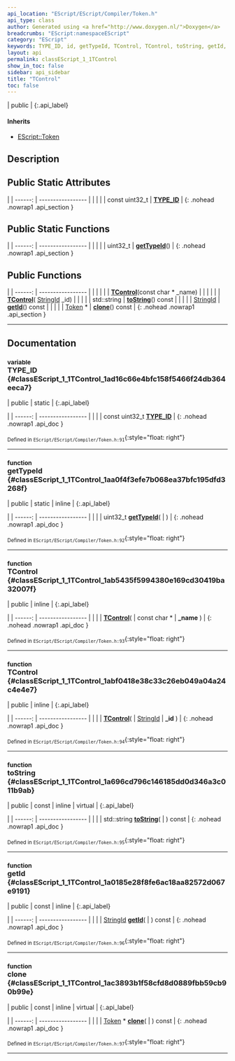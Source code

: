 ```yaml
---
api_location: "EScript/EScript/Compiler/Token.h"
api_type: class
author: Generated using <a href="http://www.doxygen.nl/">Doxygen</a>
breadcrumbs: "EScript:namespaceEScript"
category: "EScript"
keywords: TYPE_ID, id, getTypeId, TControl, TControl, toString, getId, clone
layout: api
permalink: classEScript_1_1TControl
show_in_toc: false
sidebar: api_sidebar
title: "TControl"
toc: false
---
```


| public |
{:.api_label}

#### Inherits

* [EScript::Token](classEScript_1_1Token)


## Description





## Public Static Attributes

|
| ------: | ----------------- |
|  | |
| const uint32_t | **[TYPE_ID](#classEScript_1_1TControl_1ad16c66e4bfc158f5466f24db364eeca7)**  |
{: .nohead .nowrap1 .api_section }


## Public Static Functions

|
| ------: | ----------------- |
|  | |
| uint32_t | **[getTypeId](#classEScript_1_1TControl_1aa0f4f3efe7b068ea37bfc195dfd3268f)**() |
{: .nohead .nowrap1 .api_section }


## Public Functions

|
| ------: | ----------------- |
|  | |
|  | **[TControl](#classEScript_1_1TControl_1ab5435f5994380e169cd30419ba32007f)**(const char * _name) |
|  | |
|  | **[TControl](#classEScript_1_1TControl_1abf0418e38c33c26eb049a04a24c4e4e7)**( [StringId](classEScript_1_1StringId)  _id) |
|  | |
| std::string | **[toString](#classEScript_1_1TControl_1a696cd796c146185dd0d346a3c011b9ab)**() const |
|  | |
| [StringId](classEScript_1_1StringId) | **[getId](#classEScript_1_1TControl_1a0185e28f8fe6ac18aa82572d067e9191)**() const |
|  | |
| [Token](classEScript_1_1Token) * | **[clone](#classEScript_1_1TControl_1ac3893b1f58cfd8d0889fbb59cb90b99e)**() const |
{: .nohead .nowrap1 .api_section }


-------------------------------------------------------------------

## Documentation

### <small>variable</small><br/> TYPE_ID {#classEScript_1_1TControl_1ad16c66e4bfc158f5466f24db364eeca7}

| public | static |
{:.api_label}

|
| ------: | ----------------- |
|  |
| const uint32_t **[TYPE_ID](#classEScript_1_1TControl_1ad16c66e4bfc158f5466f24db364eeca7)**  |
{: .nohead .nowrap1 .api_doc }





<sub>Defined in `EScript/EScript/Compiler/Token.h:91`</sub>{:style="float: right"}

-------------------------------------------------------------------

### <small>function</small><br/> getTypeId {#classEScript_1_1TControl_1aa0f4f3efe7b068ea37bfc195dfd3268f}

| public | static | inline |
{:.api_label}

|
| ------: | ----------------- |
|  |
| uint32_t **[getTypeId](#classEScript_1_1TControl_1aa0f4f3efe7b068ea37bfc195dfd3268f)**( |  ) |
{: .nohead .nowrap1 .api_doc }





<sub>Defined in `EScript/EScript/Compiler/Token.h:92`</sub>{:style="float: right"}

-------------------------------------------------------------------

### <small>function</small><br/> TControl {#classEScript_1_1TControl_1ab5435f5994380e169cd30419ba32007f}

| public | inline |
{:.api_label}

|
| ------: | ----------------- |
|  |
|  **[TControl](#classEScript_1_1TControl_1ab5435f5994380e169cd30419ba32007f)**( | const char * | **_name** ) |
{: .nohead .nowrap1 .api_doc }





<sub>Defined in `EScript/EScript/Compiler/Token.h:93`</sub>{:style="float: right"}

-------------------------------------------------------------------

### <small>function</small><br/> TControl {#classEScript_1_1TControl_1abf0418e38c33c26eb049a04a24c4e4e7}

| public | inline |
{:.api_label}

|
| ------: | ----------------- |
|  |
|  **[TControl](#classEScript_1_1TControl_1abf0418e38c33c26eb049a04a24c4e4e7)**( |  [StringId](classEScript_1_1StringId)  | **_id** ) |
{: .nohead .nowrap1 .api_doc }





<sub>Defined in `EScript/EScript/Compiler/Token.h:94`</sub>{:style="float: right"}

-------------------------------------------------------------------

### <small>function</small><br/> toString {#classEScript_1_1TControl_1a696cd796c146185dd0d346a3c011b9ab}

| public | const | inline | virtual |
{:.api_label}

|
| ------: | ----------------- |
|  |
| std::string **[toString](#classEScript_1_1TControl_1a696cd796c146185dd0d346a3c011b9ab)**( |  ) const |
{: .nohead .nowrap1 .api_doc }





<sub>Defined in `EScript/EScript/Compiler/Token.h:95`</sub>{:style="float: right"}

-------------------------------------------------------------------

### <small>function</small><br/> getId {#classEScript_1_1TControl_1a0185e28f8fe6ac18aa82572d067e9191}

| public | const | inline |
{:.api_label}

|
| ------: | ----------------- |
|  |
| [StringId](classEScript_1_1StringId) **[getId](#classEScript_1_1TControl_1a0185e28f8fe6ac18aa82572d067e9191)**( |  ) const |
{: .nohead .nowrap1 .api_doc }





<sub>Defined in `EScript/EScript/Compiler/Token.h:96`</sub>{:style="float: right"}

-------------------------------------------------------------------

### <small>function</small><br/> clone {#classEScript_1_1TControl_1ac3893b1f58cfd8d0889fbb59cb90b99e}

| public | const | inline | virtual |
{:.api_label}

|
| ------: | ----------------- |
|  |
| [Token](classEScript_1_1Token) * **[clone](#classEScript_1_1TControl_1ac3893b1f58cfd8d0889fbb59cb90b99e)**( |  ) const |
{: .nohead .nowrap1 .api_doc }





<sub>Defined in `EScript/EScript/Compiler/Token.h:97`</sub>{:style="float: right"}

-------------------------------------------------------------------

